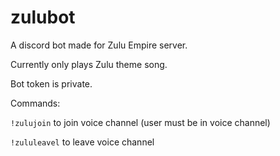 # zulubot

A discord bot made for Zulu Empire server. 

Currently only plays Zulu theme song.

Bot token is private.

Commands:

```!zulujoin``` to join voice channel (user must be in voice channel)

```!zululeavel``` to leave voice channel
